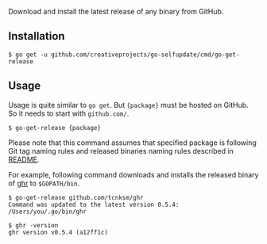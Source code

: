 Download and install the latest release of any binary from GitHub.

## Installation

```
$ go get -u github.com/creativeprojects/go-selfupdate/cmd/go-get-release
```

## Usage

Usage is quite similar to `go get`. But `{package}` must be hosted on GitHub. So it needs to start with `github.com/`.

```
$ go-get-release {package}
```

Please note that this command assumes that specified package is following Git tag naming rules and
released binaries naming rules described in [README](../../README.md).

For example, following command downloads and installs the released binary of [ghr](https://github.com/tcnksm/ghr)
to `$GOPATH/bin`.

```
$ go-get-release github.com/tcnksm/ghr
Command was updated to the latest version 0.5.4: /Users/you/.go/bin/ghr

$ ghr -version
ghr version v0.5.4 (a12ff1c)
```

